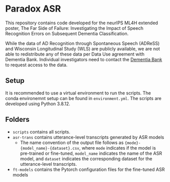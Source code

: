 # Paradox ASR

This repository contains code developed for the neurIPS ML4H extended poster, The Far Side of Failure: Investigating the Impact of Speech Recognition Errors on Subsequent Dementia Classification.

While the data of AD Recognition through Spontaneous Speech (ADReSS)  and Wisconsin Longitudinal Study (WLS) are publicly available, we are not able to redistribute any of these data per Data Use agreement with 
Dementia Bank. Individual investigators need to contact the [Dementia Bank](https://dementia.talkbank.org/) to request access to the data.

## Setup

It is recommended to use a virtual environment to run the scripts. The conda environemnt setup can be found in `environment.yml`. The scripts are developed using Python 3.8.12.


## Folders
- `scripts` contains all scripts.
- `asr-trans` contains utterance-level transcripts generated by ASR models
    - The name convention of the output file follows as `{mode}-{model_name}-{dataset}.csv`, where `mode` indicates if the model is pre-trained or fine-tuned, `model_name` indicates the name of the ASR model, and `dataset` indicates the corresponding dataset for the utterance-level transcripts.
- `ft-models` contains the Pytorch configuration files for the fine-tuned ASR models